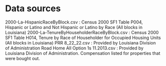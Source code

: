 # Data sources

2000-La-HispanicRaceByBlock.csv : Census 2000 SF1 Table P004, Hispanic or Latino and Not Hispanic or Latino by Race (All blocks in Louisiana)
2000-La-TenureByHouseholderRaceByBlock.csv : Census 2000 SF1 Table H014, Tenure by Race of Householder for Occupied Housing Units (All blocks in Louisiana)
PRR 8_22_22.csv : Provided by Louisiana Division of Administration
Road Home All Option 1s 11.2013.csv : Provided by Louisiana Division of Administration. Compensation listed for properties that were bought out.